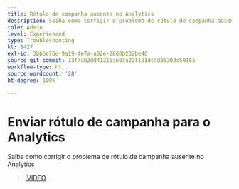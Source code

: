 ```yaml
---
title: Rótulo de campanha ausente no Analytics
description: Saiba como corrigir o problema de rótulo de campanha ausente no Analytics
role: Admin
level: Experienced
type: Troubleshooting
kt: 8427
exl-id: 3bb6e76e-9a19-4e7a-a82e-28d0b232be46
source-git-commit: 13f7ab2dd41216a603a22f181dc4d06302c5918a
workflow-type: ht
source-wordcount: '28'
ht-degree: 100%

---
```


# Enviar rótulo de campanha para o Analytics

Saiba como corrigir o problema de rótulo de campanha ausente no Analytics

>[!VIDEO](https://video.tv.adobe.com/v/335983?quality=12&learn=on)
